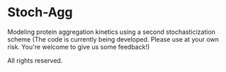 # Stoch-Agg
Modeling protein aggregation kinetics using a second stochasticization scheme
(The code is currently being developed. Please use at your own risk. You're welcome to give us some feedback!)

All rights reserved.
